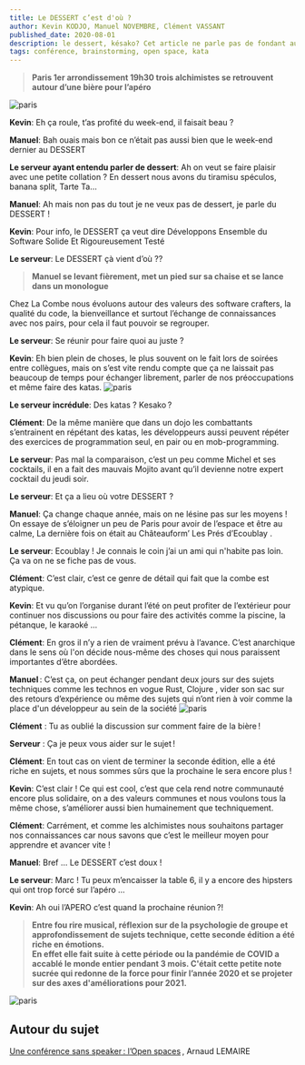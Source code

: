 ```yaml
---
title: Le DESSERT c’est d'où ? 
author: Kevin KODJO, Manuel NOVEMBRE, Clément VASSANT
published_date: 2020-08-01
description: le dessert, késako? Cet article ne parle pas de fondant au chocolat.
tags: conférence, brainstorming, open space, kata
---
```


>**Paris 1er arrondissement 19h30 trois alchimistes se retrouvent autour d’une bière pour l’apéro**  

![paris](https://media.giphy.com/media/l41lNsmgu4aLV6YBq/source.gif)

**Kevin**: Eh ça roule, t’as profité du week-end, il faisait beau ? 

**Manuel**: Bah ouais mais bon ce n’était pas aussi bien que le week-end dernier au DESSERT 

**Le serveur ayant entendu parler de dessert**: Ah on veut se faire plaisir avec une petite collation ? En dessert nous avons du tiramisu spéculos, banana split, Tarte Ta... 

**Manuel**: Ah mais non pas du tout je ne veux pas de dessert, je parle du DESSERT ! 

**Kevin**: Pour info, le DESSERT ça veut dire Développons Ensemble du Software Solide Et Rigoureusement Testé

**Le serveur**:  Le DESSERT çà vient d’où ?? 

>**Manuel se levant fièrement, met un pied sur sa chaise et se lance dans un monologue**  

Chez La Combe nous évoluons autour des valeurs des software crafters, la qualité du code, la bienveillance et surtout l’échange de connaissances avec nos pairs, pour cela il faut pouvoir se regrouper. 

**Le serveur**: Se réunir pour faire quoi au juste ? 

**Kevin**: Eh bien plein de choses, le plus souvent on le fait lors de soirées entre collègues, mais on s’est vite rendu compte que ça ne laissait pas beaucoup de temps pour échanger librement, parler de nos préoccupations et même faire des katas. 
![paris](/images/2020/08/ledessert/01.jpg)
 
**Le serveur incrédule**: Des katas ? Kesako ? 

**Clément**: De la même manière que dans un dojo les combattants s’entrainent en répétant des katas, les développeurs aussi peuvent répéter des exercices de programmation seul, en pair ou en mob-programming. 

**Le serveur**: Pas mal la comparaison, c’est un peu comme Michel et ses cocktails, il en a fait des mauvais Mojito avant qu’il devienne notre expert cocktail du jeudi soir. 

**Le serveur**:  Et ça a lieu où votre DESSERT ? 

**Manuel**: Ça change chaque année, mais on ne lésine pas sur les moyens ! On essaye de s’éloigner un peu de Paris pour avoir de l’espace et être au calme, La dernière fois on était au Châteauform’ Les Prés d’Ecoublay . 

**Le serveur**: Ecoublay ! Je connais le coin j’ai un ami qui n'habite pas loin. Ça va on ne se fiche pas de vous. 

**Clément**: C’est clair, c’est ce genre de détail qui fait que la combe est atypique.  

**Kevin**: Et vu qu’on l’organise durant l’été on peut profiter de l’extérieur pour continuer nos discussions ou pour faire des activités comme la piscine, la pétanque, le karaoké ... 

**Clément**: En gros il n’y a rien de vraiment prévu à l’avance. C’est anarchique dans le sens où l'on décide nous-même des choses qui nous paraissent importantes d’être abordées. 

**Manuel** : C’est ça, on peut échanger pendant deux jours sur des sujets techniques comme les technos en vogue Rust, Clojure , vider son sac sur des retours d’expérience ou même des sujets qui n’ont rien à voir comme la place d'un développeur au sein de la société 
![paris](/images/2020/08/ledessert/02.jpg)

**Clément** : Tu as oublié la discussion sur comment faire de la bière ! 

**Serveur** : Ça je peux vous aider sur le sujet ! 

**Clément**: En tout cas on vient de terminer la seconde édition, elle a été riche en sujets, et nous sommes sûrs que la prochaine le sera encore plus ! 

**Kevin**: C’est clair ! Ce qui est cool, c’est que cela rend notre communauté encore plus solidaire, on a des valeurs communes et nous voulons tous la même chose, s’améliorer aussi bien humainement que techniquement. 

**Clément**: Carrément, et comme les alchimistes nous souhaitons partager nos connaissances car nous savons que c’est le meilleur moyen pour apprendre et avancer vite !  

**Manuel**: Bref ... Le DESSERT c’est doux ! 

**Le serveur**:  Marc !  Tu peux m’encaisser la table 6, il y a encore des hipsters qui ont trop forcé sur l’apéro ... 

**Kevin**: Ah oui l’APERO c’est quand la prochaine réunion ?! 

>**Entre fou rire musical, réflexion sur de la psychologie de groupe et approfondissement de sujets technique, cette seconde édition a été riche en émotions.  
En effet elle fait suite à cette période ou la pandémie de COVID a accablé le monde entier pendant 3 mois. 
C'était cette petite note sucrée qui redonne de la force pour finir l’année 2020 et se projeter sur des axes d'améliorations pour 2021.** 

![paris](/images/2020/08/ledessert/03.jpg)

## Autour du sujet  

[Une conférence sans speaker : l’Open spaces](https://medium.com/arpinum/les-conf%C3%A9rences-open-spaces-7a0859757729) , Arnaud LEMAIRE

